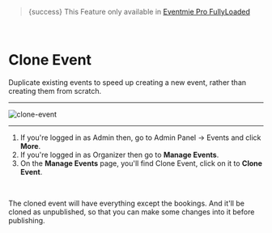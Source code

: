 > {success} This Feature only available in [Eventmie Pro FullyLoaded](https://classiebit.com/eventmie-pro-fullyloaded)

<br>

# Clone Event

Duplicate existing events to speed up creating a new event, rather than creating them from scratch.

---

![clone-event](https://eventmie-pro-docs.classiebit.com//images/v2/EventmieProFullyLoadedV2.0/CloneEvent.png "clone-event")

---

1. If you're logged in as Admin then, go to Admin Panel -> Events and click **More**.
2. If you're logged in as Organizer then go to **Manage Events**.
3. On the **Manage Events** page, you'll find Clone Event, click on it to **Clone Event**.

<br>

The cloned event will have everything except the bookings. And it'll be cloned as unpublished, so that you can make some changes into it before publishing.

